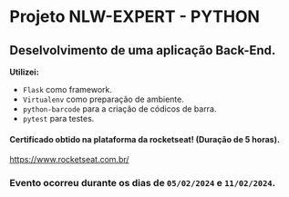 # Projeto NLW-EXPERT - PYTHON
## Deselvolvimento de uma aplicação Back-End.
**Utilizei:**
- `Flask` como framework.
- `Virtualenv` como preparação de ambiente.
- `python-barcode` para a criação de códicos de barra.
- `pytest` para testes.
#### Certificado obtido na plataforma da rocketseat! (Duração de 5 horas).
https://www.rocketseat.com.br/
### Evento ocorreu durante os dias de `05/02/2024` e `11/02/2024`.